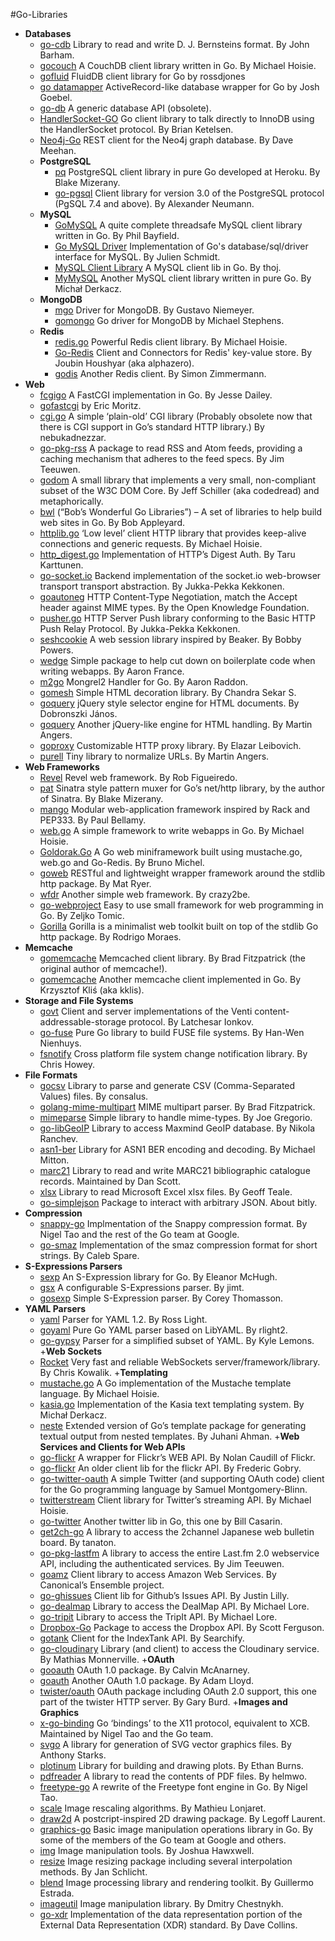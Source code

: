 #Go-Libraries

+ **Databases**
    + [go-cdb](https://github.com/jbarham/go-cdb) Library to read and write D. J. Bernsteins format. By John Barham.
    + [gocouch](http://github.com/hoisie/gocouch) A CouchDB client library written in Go. By Michael Hoisie.
    + [gofluid](http://code.google.com/p/gofluid/) FluidDB client library for Go by rossdjones
    + [go datamapper](http://github.com/yyyc514/go_datamapper) ActiveRecord-like database wrapper for Go by Josh Goebel.
    + [go-db](http://github.com/phf/go-db) A generic database API (obsolete).
    + [HandlerSocket-GO](https://github.com/bketelsen/handlersocket-go) Go client library to talk directly to InnoDB using the HandlerSocket protocol. By Brian Ketelsen.
    + [Neo4j-Go](https://github.com/davemeehan/Neo4j-GO) REST client for the Neo4j graph database. By Dave Meehan.
  + **PostgreSQL**
      + [pq](https://github.com/bmizerany/pq) PostgreSQL client library in pure Go developed at Heroku. By Blake Mizerany.
      + [go-pgsql](http://github.com/lxn/go-pgsql) Client library for version 3.0 of the PostgreSQL protocol (PgSQL 7.4 and above). By Alexander Neumann.
  + **MySQL** 
      + [GoMySQL](http://github.com/Philio/GoMySQL) A quite complete threadsafe MySQL client library written in Go. By Phil Bayfield.
      + [Go MySQL Driver](http://code.google.com/p/go-mysql-driver/) Implementation of Go's database/sql/driver interface for MySQL. By Julien Schmidt.
      + [MySQL Client Library](http://github.com/thoj/Go-MySQL-Client-Library) A MySQL client lib in Go. By thoj.
      + [MyMySQL](https://github.com/ziutek/mymysql) Another MySQL client library written in pure Go. By Michał Derkacz.
  + **MongoDB**
      + [mgo](http://labix.org/mgo) Driver for MongoDB. By Gustavo Niemeyer.
      + [gomongo](http://github.com/mikejs/gomongo) Go driver for MongoDB by Michael Stephens.
  + **Redis**
      + [redis.go](https://github.com/hoisie/redis.go) Powerful Redis client library. By Michael Hoisie.
      + [Go-Redis](http://github.com/alphazero/Go-Redis) Client and Connectors for Redis' key-value store. By Joubin Houshyar (aka alphazero).
      + [godis](https://github.com/simonz05/godis) Another Redis client. By Simon Zimmermann.
+ **Web**
    + [fcgigo](http://github.com/jldailey/fcgigo) A FastCGI implementation in Go. By Jesse Dailey.
    + [gofastcgi](https://launchpad.net/~ericmoritz/+junk/gofastcgi) by Eric Moritz.
    + [cgi.go](hhttps://github.com/nebukadnezzar/cgi.go) A simple ‘plain-old’ CGI library (Probably obsolete now that there is CGI support in Go’s standard HTTP library.) By nebukadnezzar.
    + [go-pkg-rss](http://github.com/jteeuwen/go-pkg-rss) A package to read RSS and Atom feeds, providing a caching mechanism that adheres to the feed specs. By Jim Teeuwen.
    + [godom](http://code.google.com/p/godom/) A small library that implements a very small, non-compliant subset of the W3C DOM Core. By Jeff Schiller (aka codedread) and metaphorically.
    + [bwl](http://github.com/bobappleyard/bwl) (“Bob’s Wonderful Go Libraries”) – A set of libraries to help build web sites in Go. By Bob Appleyard.
    + [httplib.go](http://github.com/hoisie/httplib.go) ‘Low level’ client HTTP library that provides keep-alive connections and generic requests. By Michael Hoisie.
    + [http_digest.go](https://bitbucket.org/taruti/http_digest.go/wiki/Home) Implementation of HTTP’s Digest Auth. By Taru Karttunen.
    + [go-socket.io](https://github.com/madari/go-socket.io) Backend implementation of the socket.io web-browser transport transport abstraction. By Jukka-Pekka Kekkonen.
    + [goautoneg](https://bitbucket.org/ww/goautoneg) HTTP Content-Type Negotiation, match the Accept header against MIME types. By the Open Knowledge Foundation.
    + [pusher.go](http://gopkgdoc.appspot.com/pkg/github.com/madari/pusher.go) HTTP Server Push library conforming to the Basic HTTP Push Relay Protocol. By Jukka-Pekka Kekkonen.
    + [seshcookie](https://github.com/bpowers/seshcookie) A web session library inspired by Beaker. By Bobby Powers.
    + [wedge](https://github.com/AeroNotix/wedge) Simple package to help cut down on boilerplate code when writing webapps. By Aaron France.
    + [m2go](https://github.com/araddon/m2go) Mongrel2 Handler for Go. By Aaron Raddon.
    + [gomesh](https://github.com/tuxychandru/gomesh) Simple HTML decoration library. By Chandra Sekar S.
    + [goquery](https://github.com/opesun/goquery) jQuery style selector engine for HTML documents. By Dobronszki János.
    + [goquery](https://github.com/PuerkitoBio/goquery) Another jQuery-like engine for HTML handling. By Martin Angers.
    + [goproxy](https://github.com/elazarl/goproxy) Customizable HTTP proxy library. By Elazar Leibovich.
    + [purell](https://github.com/PuerkitoBio/purell) Tiny library to normalize URLs. By Martin Angers.
+ **Web Frameworks**
    + [Revel](http://robfig.github.io/revel) Revel web framework. By Rob Figueiredo.
    + [pat](https://github.com/bmizerany/pat) Sinatra style pattern muxer for Go’s net/http library, by the author of Sinatra. By Blake Mizerany.
    + [mango](https://github.com/paulbellamy/mango) Modular web-application framework inspired by Rack and PEP333. By Paul Bellamy.
    + [web.go](http://github.com/hoisie/web.go) A simple framework to write webapps in Go. By Michael Hoisie.
    + [Goldorak.Go](http://github.com/nono/Goldorak.Go) A Go web miniframework built using mustache.go, web.go and Go-Redis. By Bruno Michel.
    + [goweb](http://code.google.com/p/goweb/) RESTful and lightweight wrapper framework around the stdlib http package. By Mat Ryer.
    + [wfdr](https://github.com/crazy2be/wfdr) Another simple web framework. By crazy2be.
    + [go-webproject](https://github.com/scyth/go-webproject) Easy to use small framework for web programming in Go. By Zeljko Tomic.
    + [Gorilla](http://gorilla-web.appspot.com/) Gorilla is a minimalist web toolkit built on top of the stdlib Go http package. By Rodrigo Moraes.
+ **Memcache**
    + [gomemcache](https://github.com/bradfitz/gomemcache/) Memcached client library. By Brad Fitzpatrick (the original author of memcache!).
    + [gomemcache](http://github.com/kklis/gomemcache) Another memcache client implemented in Go. By Krzysztof Kliś (aka kklis).
+ **Storage and File Systems**
    + [govt](http://code.google.com/p/govt/) Client and server implementations of the Venti content-addressable-storage protocol. By Latchesar Ionkov.
    + [go-fuse](https://github.com/hanwen/go-fuse) Pure Go library to build FUSE file systems. By Han-Wen Nienhuys.
    + [fsnotify](https://github.com/howeyc/fsnotify/) Cross platform file system change notification library. By Chris Howey.
+ **File Formats**
    + [gocsv](http://code.google.com/p/gocsv/) Library to parse and generate CSV (Comma-Separated Values) files. By consalus.
    + [golang-mime-multipart](http://github.com/bradfitz/golang-mime-multipart) MIME multipart parser. By Brad Fitzpatrick.
    + [mimeparse](http://code.google.com/p/mimeparse/) Simple library to handle mime-types. By Joe Gregorio.
    + [go-libGeoIP](https://github.com/nranchev/go-libGeoIP) Library to access Maxmind GeoIP database. By Nikola Ranchev.
    + [asn1-ber](https://github.com/mmitton/asn1-ber) Library for ASN1 BER encoding and decoding. By Michael Mitton.
    + [marc21](https://gitorious.org/marc21-go/marc21) Library to read and write MARC21 bibliographic catalogue records. Maintained by Dan Scott.
    + [xlsx](https://github.com/tealeg/xlsx) Library to read Microsoft Excel xlsx files. By Geoff Teale.
    + [go-simplejson](https://github.com/bitly/go-simplejson) Package to interact with arbitrary JSON. About bitly.
+ **Compression**
    + [snappy-go](http://code.google.com/p/snappy-go/) Implmentation of the Snappy compression format. By Nigel Tao and the rest of the Go team at Google.
    + [go-smaz](https://github.com/cespare/go-smaz) Implementation of the smaz compression format for short strings. By Caleb Spare.
+ **S-Expressions Parsers**
    + [sexp](https://github.com/feyeleanor/sexp) An S-Expression library for Go. By Eleanor McHugh.
    + [gsx](https://github.com/jteeuwen/gsx) A configurable S-Expressions parser. By jimt.
    + [gosexp](https://github.com/cthom06/gosexp) Simple S-Expression parser. By Corey Thomasson.
+ **YAML Parsers**
    + [yaml](https://bitbucket.org/zombiezen/yaml) Parser for YAML 1.2. By Ross Light.
    + [goyaml](http://code.google.com/p/goyaml/) Pure Go YAML parser based on LibYAML. By rlight2.
    + [go-gypsy](https://github.com/kylelemons/go-gypsy) Parser for a simplified subset of YAML. By Kyle Lemons.
+**Web Sockets**
    + [Rocket](https://github.com/nu7hatch/webrocket) Very fast and reliable WebSockets server/framework/library. By Chris Kowalik.
+**Templating**
    + [mustache.go](http://github.com/hoisie/mustache.go) A Go implementation of the Mustache template language. By Michael Hoisie.
    + [kasia.go](https://github.com/ziutek/kasia.go) Implementation of the Kasia text templating system. By Michał Derkacz.
    + [neste](https://github.com/fzzbt/neste) Extended version of Go’s template package for generating textual output from nested templates. By Juhani Ahman.
+**Web Services and Clients for Web APIs**
    + [go-flickr](https://github.com/mncaudill/go-flickr) A wrapper for Flickr’s WEB API. By Nolan Caudill of Flickr.
    + [go-flickr](http://gitorious.org/go-flickr/) An older client lib for the flickr API. By Frederic Gobry.
    + [go-twitter-oauth](http://github.com/montsamu/go-twitter-oauth) A simple Twitter (and supporting OAuth code) client for the Go programming language by Samuel Montgomery-Blinn.
    + [twitterstream](http://github.com/hoisie/twitterstream) Client library for Twitter’s streaming API. By Michael Hoisie.
    + [go-twitter](http://github.com/jb55/go-twitter) Another twitter lib in Go, this one by Bill Casarin.
    + [get2ch-go](http://github.com/tanaton/get2ch-go) A library to access the 2channel Japanese web bulletin board. By tanaton.
    + [go-pkg-lastfm](http://github.com/jteeuwen/go-pkg-lastfm) A library to access the entire Last.fm 2.0 webservice API, including the authenticated services. By Jim Teeuwen.
    + [goamz](https://wiki.ubuntu.com/goamz) Client library to access Amazon Web Services. By Canonical’s Ensemble project.
    + [go-ghissues](https://github.com/justinlilly/go-ghissues) Client lib for Github’s Issues API. By Justin Lilly.
    + [go-dealmap](https://github.com/ancientlore/go-dealmap) Library to access the DealMap API. By Michael Lore.
    + [go-tripit](https://github.com/ancientlore/go-tripit) Library to access the TripIt API. By Michael Lore.
    + [Dropbox-Go](https://github.com/scottferg/Dropbox-Go) Package to access the Dropbox API. By Scott Ferguson.
    + [gotank](https://github.com/searchify/gotank) Client for the IndexTank API. By Searchify.
    + [go-cloudinary](https://github.com/matm/go-cloudinary) Library (and client) to access the Cloudinary service. By Mathias Monnerville.
+**OAuth**
    + [gooauth](https://github.com/csmcanarney/gooauth) OAuth 1.0 package. By Calvin McAnarney.
    + [goauth](https://github.com/alloy-d/goauth) Another OAuth 1.0 package. By Adam Lloyd.
    + [twister/oauth](https://github.com/garyburd/twister/tree/master/oauth/) OAuth package including OAuth 2.0 support, this one part of the twister HTTP server. By Gary Burd.
+**Images and Graphics**
    + [x-go-binding](http://code.google.com/p/x-go-binding/) Go ‘bindings’ to the X11 protocol, equivalent to XCB. Maintained by Nigel Tao and the Go team.
    + [svgo](http://github.com/ajstarks/svgo) A library for generation of SVG vector graphics files. By Anthony Starks.
    + [plotinum](http://code.google.com/p/plotinum/) Library for building and drawing plots. By Ethan Burns.
    + [pdfreader](http://code.google.com/p/pdfreader/) A library to read the contents of PDF files. By helmwo.
    + [freetype-go](http://code.google.com/p/freetype-go/) A rewrite of the Freetype font engine in Go. By Nigel Tao.
    + [scale](http://bitbucket.org/mpl/scale) Image rescaling algorithms. By Mathieu Lonjaret.
    + [draw2d](http://code.google.com/p/draw2d/) A postcript-inspired 2D drawing package. By Legoff Laurent.
    + [graphics-go](http://code.google.com/p/graphics-go/) Basic image manipulation operations library in Go. By some of the members of the Go team at Google and others.
    + [img](https://github.com/hawx/img) Image manipulation tools. By Joshua Hawxwell.
    + [resize](https://github.com/nfnt/resize) Image resizing package including several interpolation methods. By Jan Schlicht.
    + [blend](https://github.com/phrozen/blend) Image processing library and rendering toolkit. By Guillermo Estrada.
    + [imageutil](https://github.com/dchest/imageutil) Image manipulation library. By Dmitry Chestnykh.
    + [go-xdr](https://github.com/davecgh/go-xdr) Implementation of the data representation portion of the External Data Representation (XDR) standard. By Dave Collins.
